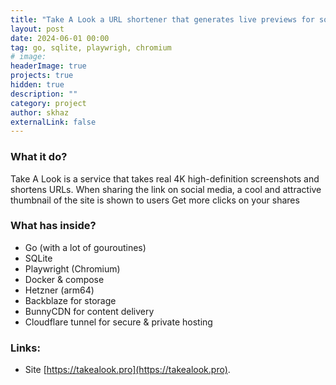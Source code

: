 ```yaml
---
title: "Take A Look a URL shortener that generates live previews for social media"
layout: post
date: 2024-06-01 00:00
tag: go, sqlite, playwrigh, chromium
# image:
headerImage: true
projects: true
hidden: true
description: ""
category: project
author: skhaz
externalLink: false
---
```


### What it do?

Take A Look is a service that takes real 4K high-definition screenshots and shortens URLs. When sharing the link on social media, a cool and attractive thumbnail of the site is shown to users Get more clicks on your shares

### What has inside?

-   Go (with a lot of gouroutines)
-   SQLite
-   Playwright (Chromium)
-   Docker & compose
-   Hetzner (arm64)
-   Backblaze for storage
-   BunnyCDN for content delivery
-   Cloudflare tunnel for secure & private hosting

### Links:

-   Site [https://takealook.pro](https://takealook.pro).
